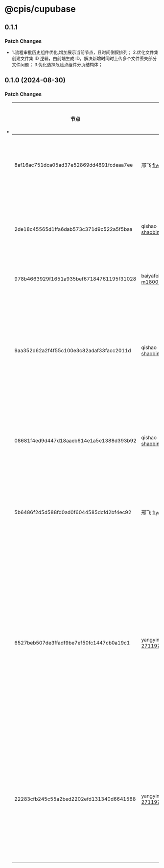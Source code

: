 # @cpis/cupubase

## 0.1.1

### Patch Changes

- 1.流程审批历史组件优化,增加展示当前节点，且时间倒叙排列； 2.优化文件集创建文件集 ID 逻辑，由前端生成 ID，解决新增时同时上传多个文件丢失部分文件问题； 3.优化选择危险点组件分页结构体；

## 0.1.0 (2024-08-30)

### Patch Changes

- | 节点                                     | 作者                            | 日期            | 提交信息                                           |
  | ---------------------------------------- | ------------------------------- | --------------- | -------------------------------------------------- |
  | 8af16ac751dca05ad37e52869dd4891fcdeaa7ee | 邢飞 <fly@xingfei.com>          | 2024/8/7 17:24  | 设备位置组件优化                                   |
  | 2de18c45565d1ffa6dab573c371d9c522a5f5baa | qishao <shaobingmaster@163.com> | 2024/7/18 16:19 | 添加设备弹出框提醒                                 |
  | 978b4663929f1651a935bef67184761195f31028 | baiyafei <m18001583207@163.com> | 2024/8/6 17:07  | 导入方法                                           |
  | 9aa352d62a2f4f55c100e3c82adaf33facc2011d | qishao <shaobingmaster@163.com> | 2024/8/14 15:03 | 添加缺陷选择/岗位选择弹出框组件                    |
  | 08681f4ed9d447d18aaeb614e1a5e1388d393b92 | qishao <shaobingmaster@163.com> | 2024/7/17 17:34 | 区域二维码样式修复                                 |
  | 5b6486f2d5d588fd0ad0f6044585dcfd2bf4ec92 | 邢飞 <fly@xingfei.com>          | 2024/8/30 11:34 | 增加是否需要水印参数                               |
  | 6527beb507de3ffadf9be7ef50fc1447cb0a19c1 | yangyin <2711978737@qq.com>     | 2024/7/12 08:39 | 修复组织机构选择器多选模式下禁选单位仍然可选的问题 |
  | 22283cfb245c55a2bed2202efd131340d6641588 | yangyin <2711978737@qq.com>     | 2024/7/5 18:19  | 组织机构选择器已选单位显示宽度调整                 |
